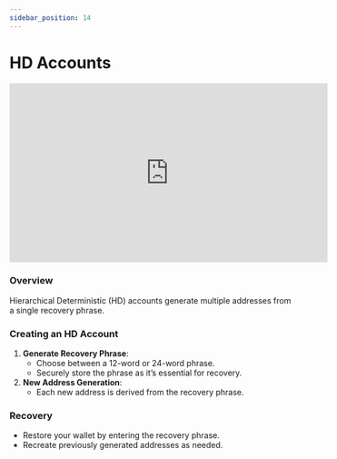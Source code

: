 ```yaml
---
sidebar_position: 14
---
```



# HD Accounts

<iframe width="560" height="315" src="https://www.youtube.com/embed/PYPMb0XsFhc" title="YouTube video player" frameborder="0" allow="accelerometer; autoplay; clipboard-write; encrypted-media; gyroscope; picture-in-picture; web-share; fullscreen" allowfullscreen></iframe>


### Overview
Hierarchical Deterministic (HD) accounts generate multiple addresses from a single recovery phrase.

### Creating an HD Account
1. **Generate Recovery Phrase**:
   - Choose between a 12-word or 24-word phrase.
   - Securely store the phrase as it’s essential for recovery.
2. **New Address Generation**:
   - Each new address is derived from the recovery phrase.

### Recovery
- Restore your wallet by entering the recovery phrase.
- Recreate previously generated addresses as needed.